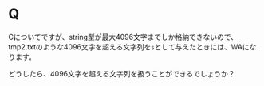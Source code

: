 # Q

Cについてですが、string型が最大4096文字までしか格納できないので、tmp2.txtのような4096文字を超える文字列を`s`として与えたときには、WAになります。

どうしたら、4096文字を超える文字列を扱うことができるでしょうか？